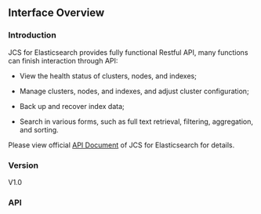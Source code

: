 ## Interface Overview
### Introduction
JCS for Elasticsearch provides fully functional Restful API, many functions can finish interaction through API:

* View the health status of clusters, nodes, and indexes;

* Manage clusters, nodes, and indexes, and adjust cluster configuration;

* Back up and recover index data;

* Search in various forms, such as full text retrieval, filtering, aggregation, and sorting.

Please view official [API Document](https://www.elastic.co/guide/en/elasticsearch/reference/5.6/index.html) of JCS for Elasticsearch for details.
### Version
V1.0
### API

